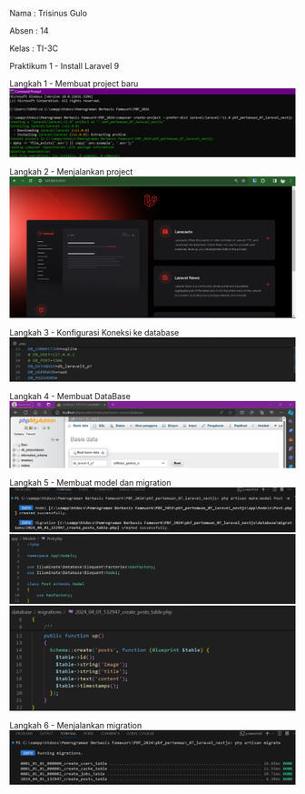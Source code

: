 Nama : Trisinus Gulo

Absen : 14

Kelas : TI-3C

Praktikum 1 - Install Laravel 9

Langkah 1 - Membuat project baru
![test](img/Langkah1-laravel.png)

Langkah 2 - Menjalankan project
![test](img/Langkah2_laravel.png)

Langkah 3 - Konfigurasi Koneksi ke database
![test](img/Langkah_laravel3.png)

Langkah 4 - Membuat DataBase
![test](img/Langkah-laravel4.png)

Langkah 5 - Membuat model dan migration
![test](img/Langkah5-laravel.png)
![test](img/Langkah5-laravel1.png)
![test](img/Langkah5-laravel2.png)

Langkah 6 - Menjalankan migration
![test](img/Langkah6-laravel.png)

